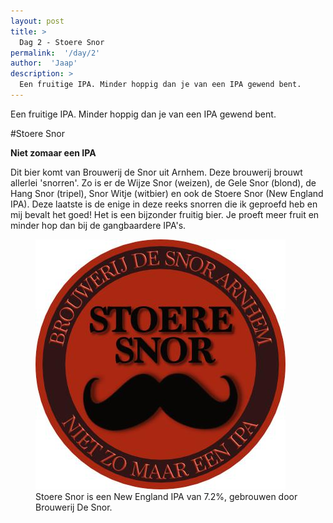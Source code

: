 ```yaml
---
layout: post
title: >
  Dag 2 - Stoere Snor
permalink:  '/day/2'
author:  'Jaap'
description: >
  Een fruitige IPA. Minder hoppig dan je van een IPA gewend bent.
---
```

<p class='intro'><span class='dropcap'>E</span>en fruitige IPA. Minder hoppig dan je van een IPA gewend bent.</p>

#Stoere Snor

**Niet zomaar een IPA**

Dit bier komt van Brouwerij de Snor uit Arnhem. Deze brouwerij brouwt allerlei 'snorren'. Zo is er de Wijze Snor (weizen), de Gele Snor (blond), de Hang Snor (tripel), Snor Witje (witbier) en ook de Stoere Snor (New England IPA). Deze laatste is de enige in deze reeks snorren die ik geproefd heb en mij bevalt het goed! Het is een bijzonder fruitig bier. Je proeft meer fruit en minder hop dan bij de gangbaardere IPA's.

<figure><img src='/assets/img/day_2.jpg' alt=''/> <figcaption>Stoere Snor is een New England IPA van 7.2%, gebrouwen door Brouwerij De Snor.</figcaption></figure>
